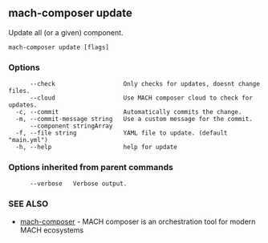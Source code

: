 ## mach-composer update

Update all (or a given) component.

```
mach-composer update [flags]
```

### Options

```
      --check                   Only checks for updates, doesnt change files.
      --cloud                   Use MACH composer cloud to check for updates.
  -c, --commit                  Automatically commits the change.
  -m, --commit-message string   Use a custom message for the commit.
      --component stringArray   
  -f, --file string             YAML file to update. (default "main.yml")
  -h, --help                    help for update
```

### Options inherited from parent commands

```
      --verbose   Verbose output.
```

### SEE ALSO

* [mach-composer](mach-composer.md)	 - MACH composer is an orchestration tool for modern MACH ecosystems

